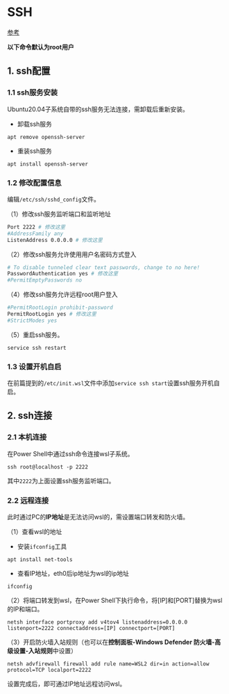 # SSH

[参考](https://zhuanlan.zhihu.com/p/355748937)

**以下命令默认为root用户**

## 1. ssh配置

### 1.1 ssh服务安装

Ubuntu20.04子系统自带的ssh服务无法连接，需卸载后重新安装。

- 卸载ssh服务

```
apt remove openssh-server
```

- 重装ssh服务

```
apt install openssh-server
```

### 1.2 修改配置信息

编辑`/etc/ssh/sshd_config`文件。

（1）修改ssh服务监听端口和监听地址

``` sh
Port 2222 # 修改这里
#AddressFamily any
ListenAddress 0.0.0.0 # 修改这里
```

（2）修改ssh服务允许使用用户名密码方式登入

``` sh
# To disable tunneled clear text passwords, change to no here!
PasswordAuthentication yes # 修改这里
#PermitEmptyPasswords no
```

（4）修改ssh服务允许远程root用户登入

``` sh
#PermitRootLogin prohibit-password
PermitRootLogin yes # 修改这里
#StrictModes yes
```

（5）重启ssh服务。

```
service ssh restart
```

### 1.3 设置开机自启

在前篇提到的`/etc/init.wsl`文件中添加`service ssh start`设置ssh服务开机自启。

## 2. ssh连接

### 2.1 本机连接

在Power Shell中通过ssh命令连接wsl子系统。

```
ssh root@localhost -p 2222
```

其中`2222`为上面设置ssh服务监听端口。

### 2.2 远程连接

此时通过PC的**IP地址**是无法访问wsl的，需设置端口转发和防火墙。

（1）查看wsl的地址

- 安装`ifconfig`工具

```
apt install net-tools
```

- 查看IP地址，eth0后ip地址为wsl的ip地址

```
ifconfig
```

（2）将端口转发到wsl，在Power Shell下执行命令，将[IP]和[PORT]替换为wsl的IP和端口。

```
netsh interface portproxy add v4tov4 listenaddress=0.0.0.0 listenport=2222 connectaddress=[IP] connectport=[PORT]
```

（3）开启防火墙入站规则（也可以在**控制面板-Windows Defender 防火墙-高级设置-入站规则**中设置）

```
netsh advfirewall firewall add rule name=WSL2 dir=in action=allow protocol=TCP localport=2222
```

设置完成后，即可通过IP地址远程访问wsl。
